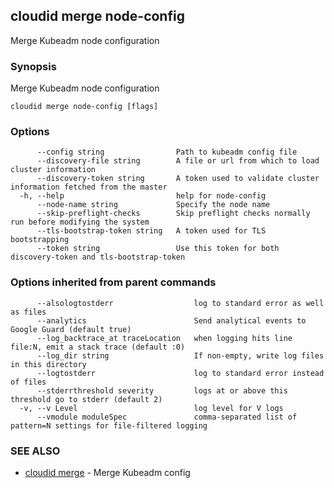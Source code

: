 ## cloudid merge node-config

Merge Kubeadm node configuration

### Synopsis


Merge Kubeadm node configuration

```
cloudid merge node-config [flags]
```

### Options

```
      --config string                Path to kubeadm config file
      --discovery-file string        A file or url from which to load cluster information
      --discovery-token string       A token used to validate cluster information fetched from the master
  -h, --help                         help for node-config
      --node-name string             Specify the node name
      --skip-preflight-checks        Skip preflight checks normally run before modifying the system
      --tls-bootstrap-token string   A token used for TLS bootstrapping
      --token string                 Use this token for both discovery-token and tls-bootstrap-token
```

### Options inherited from parent commands

```
      --alsologtostderr                  log to standard error as well as files
      --analytics                        Send analytical events to Google Guard (default true)
      --log_backtrace_at traceLocation   when logging hits line file:N, emit a stack trace (default :0)
      --log_dir string                   If non-empty, write log files in this directory
      --logtostderr                      log to standard error instead of files
      --stderrthreshold severity         logs at or above this threshold go to stderr (default 2)
  -v, --v Level                          log level for V logs
      --vmodule moduleSpec               comma-separated list of pattern=N settings for file-filtered logging
```

### SEE ALSO
* [cloudid merge](cloudid_merge.md)	 - Merge Kubeadm config

